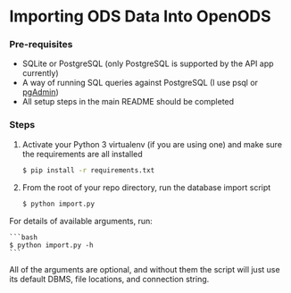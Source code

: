 # Importing ODS Data Into OpenODS

### Pre-requisites
* SQLite or PostgreSQL (only PostgreSQL is supported by the API app currently)
* A way of running SQL queries against PostgreSQL (I use psql or [pgAdmin](http://www.pgadmin.org/download/macosx.php))
* All setup steps in the main README should be completed

### Steps

1. Activate your Python 3 virtualenv (if you are using one) and make sure the requirements are all installed

    ```bash
    $ pip install -r requirements.txt
    ```

2. From the root of your repo directory, run the database import script

    ```bash
    $ python import.py
    ```

For details of available arguments, run:

    ```bash
    $ python import.py -h
    ```
    
All of the arguments are optional, and without them the script will just use its default DBMS, file locations, and connection string.